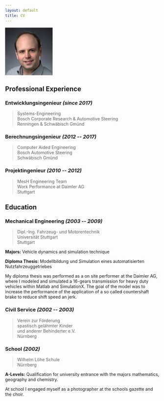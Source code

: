 ```yaml
---
layout: default
title: CV
---
```


![A portrait of me](/assets/lippe-m.jpg)

## Professional Experience

### Entwicklungsingenieur *(since 2017)*

> Systems-Engineering  
> Bosch Corporate Research & Automotive Steering  
> Renningen & Schwäbisch Gmünd  

### Berechnungsingenieur *(2012 -- 2017)*

> Computer Aided Engineering  
> Bosch Automotive Steering  
> Schwäbisch Gmünd  

### Projektingenieur *(2010 -- 2012)*

> MesH Engineering Team  
> Work Performance at Daimler AG  
> Stuttgart  

## Education

### Mechanical Engineering *(2003 -- 2009)*

> Dipl.-Ing. Fahrzeug- und Motorentechnik  
> Universität Stuttgart  
> Stuttgart  

**Majors:** Vehicle dynamics and simulation technique 

**Diploma Thesis:** Modellbildung und Simulation eines automatisierten
Nutzfahrzeuggetriebes

My diploma thesis was performed as a on site performer at the Daimler AG, where
I modeled and simulated a 16-gears transmission for heavy duty vehicles within
Matlab and SimulationX. The goal of the model was to increase the performance of
the application of a so called countershaft brake to reduce shift speed an jerk.

### Civil Service *(2002 -- 2003)*

> Verein zur Förderung  
> spastisch gelähmter Kinder  
> und anderer Behinderter e.V.  
> Nürnberg

### School *(2002)*

> Wilhelm Löhe Schule  
> Nürnberg  

**A-Levels:** Qualification for university entrance with the majors mathematics,
geography and chemistry. 

At school I engaged myself as a photographer at the schools gazette and the
choir.
